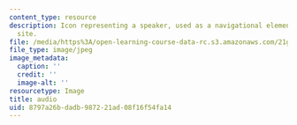 ```yaml
---
content_type: resource
description: Icon representing a speaker, used as a navigational element on a course
  site.
file: /media/https%3A/open-learning-course-data-rc.s3.amazonaws.com/21g-504-japanese-iv-spring-2009/8797a26bdadb987221ad08f16f54fa14_audio.jpg
file_type: image/jpeg
image_metadata:
  caption: ''
  credit: ''
  image-alt: ''
resourcetype: Image
title: audio
uid: 8797a26b-dadb-9872-21ad-08f16f54fa14
---
```

